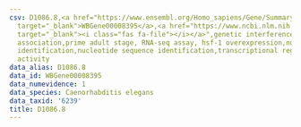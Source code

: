 ```yaml
---
csv: D1086.8,<a href="https://www.ensembl.org/Homo_sapiens/Gene/Summary?db=core;g=WBGene00008395"
  target="_blank">WBGene00008395</a>,<a href="https://www.ncbi.nlm.nih.gov/pubmed/30894454"
  target="_blank"><i class="fas fa-file"></i></a>",genetic interference,functional
  association,prime adult stage, RNA-seq assay, hsf-1 overexpression,nucleotide sequence
  identification,nucleotide sequence identification,transcriptional regulation,up-regulates
  activity
data_alias: D1086.8
data_id: WBGene00008395
data_numevidence: 1
data_species: Caenorhabditis elegans
data_taxid: '6239'
title: D1086.8
---
```

